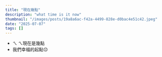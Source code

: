 ```yaml
---
title: "現在幾點"
description: "what time is it now"
thumbnail: "/images/posts/19a8a6ac-f42a-4499-828e-d0bac4e51c42.jpeg"
date: "2025-07-07"
tags: []
---
```

- ㄟ ㄟ現在是幾點
- 我們幸福的起點😔
